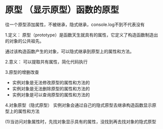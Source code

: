 # 原型 （显示原型）函数的原型

往一个原型添加属性，不被继承，隐式继承，console.log不到不代表没有

1.定义：
原型（prototype）是函数天生就具有的属性，它定义了构造函数制造出的对象的公共祖先。

通过该构造函数产生的对象，可以隐式继承到原型上的属性和方法。

2.意义：
可以提取共有属性，简化代码执行


3.原型的增删改查
- 实例对象是无法修改原型的属性和方法的
- 实例对象是无法删除原型的属性和方法的
- 实例对象是可以查询原型的属性和方法的


4.对象原型（隐式原型）
实例对象会通过自己的隐式原型去继承构造函数显示原型上的属性和方法

(1)当访问对象属性时，先找对象显示具有的属性，没找到再去找对象的隐式原型
